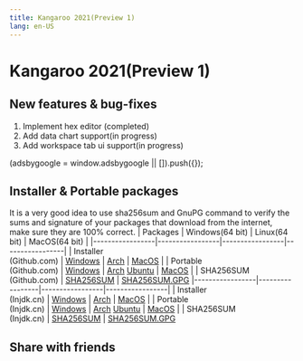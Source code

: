 ```yaml
---
title: Kangaroo 2021(Preview 1)
lang: en-US
---
```


# Kangaroo 2021(Preview 1)

## New features & bug-fixes
1. Implement hex editor (completed)
2. Add data chart support(in progress)
3. Add workspace tab ui support(in progress)

<div>
    <ins class="adsbygoogle"
        style="display:block; text-align:center;"
        data-ad-layout="in-article"
        data-ad-format="fluid"
        data-ad-client="ca-pub-3975819313740938"
        data-ad-slot="6760827895"></ins>
    <script2 type="text/javascript">
        (adsbygoogle = window.adsbygoogle || []).push({});
    </script2>
</div>


## Installer & Portable packages <Badge text="link expired" type="warning"/>
It is a very good idea to use sha256sum and GnuPG command to verify the sums and signature of your packages that download from the internet, make sure they are 100% correct.
| Packages        | Windows(64 bit) | Linux(64 bit)   | MacOS(64 bit)   |
|-----------------|-----------------|-----------------|-----------------|
| Installer<br/>(Github.com) | [Windows](https://github.com/dbkangaroo/kangaroo/releases/download/v1.3.1.201102/kangaroo-1.3.1.201102-AMD64.exe) | [Arch](https://github.com/dbkangaroo/kangaroo/releases/download/v1.3.1.201102/kangaroo-1.3.1.201102-1-x86_64.pkg.tar.xz) | [MacOS](https://github.com/dbkangaroo/kangaroo/releases/download/v1.3.1.201102/kangaroo-1.3.1.201102-macos.dmg) |
| Portable<br/>(Github.com) | [Windows](https://github.com/dbkangaroo/kangaroo/releases/download/v1.3.1.201102/kangaroo-1.3.1.201102-AMD64.7z) | [Arch](https://github.com/dbkangaroo/kangaroo/releases/download/v1.3.1.201102/kangaroo-1.3.1.201102-arch.tar.gz) [Ubuntu](https://github.com/dbkangaroo/kangaroo/releases/download/v1.3.1.201102/kangaroo-1.3.1.201102-ubuntu.tar.gz) | [MacOS](https://github.com/dbkangaroo/kangaroo/releases/download/v1.3.1.201102/kangaroo-1.3.1.201102-macos.tar.gz) |
| SHA256SUM<br/>(Github.com) | [SHA256SUM](https://github.com/dbkangaroo/kangaroo/releases/download/v1.3.1.201102/kangaroo-1.3.1.201102.sha256sum) | [SHA256SUM.GPG](https://github.com/dbkangaroo/kangaroo/releases/download/v1.3.1.201102/kangaroo-1.3.1.201102.sha256sum.asc)
|-----------------|-----------------|-----------------|-----------------|
| Installer<br/>(Injdk.cn) | [Windows](https://d4.injdk.cn/dbkangaroo/v1.3.1.201102/kangaroo-1.3.1.201102-AMD64.exe) | [Arch](https://d4.injdk.cn/dbkangaroo/v1.3.1.201102/kangaroo-1.3.1.201102-1-x86_64.pkg.tar.xz) | [MacOS](https://d4.injdk.cn/dbkangaroo/v1.3.1.201102/kangaroo-1.3.1.201102-macos.dmg) |
| Portable<br/>(Injdk.cn)  | [Windows](https://d4.injdk.cn/dbkangaroo/v1.3.1.201102/kangaroo-1.3.1.201102-AMD64.7z) | [Arch](https://d4.injdk.cn/dbkangaroo/v1.3.1.201102/kangaroo-1.3.1.201102-arch.tar.gz) [Ubuntu](https://d4.injdk.cn/dbkangaroo/v1.3.1.201102/kangaroo-1.3.1.201102-ubuntu.tar.gz) | [MacOS](https://d4.injdk.cn/dbkangaroo/v1.3.1.201102/kangaroo-1.3.1.201102-macos.tar.gz) |
| SHA256SUM<br/>(Injdk.cn) | [SHA256SUM](https://d4.injdk.cn/dbkangaroo/v1.3.1.201102/kangaroo-1.3.1.201102.sha256sum) | [SHA256SUM.GPG](https://d4.injdk.cn/dbkangaroo/v1.3.1.201102/kangaroo-1.3.1.201102.sha256sum.asc)


## Share with friends
<social-share :networks="['facebook', 'twitter', 'whatsapp', 'telegram', 'linkedin', 'reddit', 'line', 'skype', 'pinterest']" />